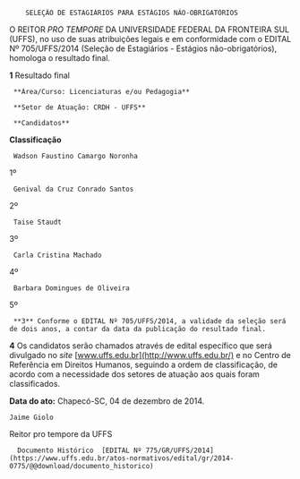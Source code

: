         SELEÇÃO DE ESTAGIÁRIOS PARA ESTÁGIOS NÃO-OBRIGATÓRIOS  

O REITOR *PRO TEMPORE* DA UNIVERSIDADE FEDERAL DA FRONTEIRA SUL (UFFS), no uso de suas atribuições legais e em conformidade com o EDITAL Nº 705/UFFS/2014 (Seleção de Estagiários - Estágios não-obrigatórios), homologa o resultado final.

 **1** Resultado final

     **Área/Curso: Licenciaturas e/ou Pedagogia**

     **Setor de Atuação: CRDH - UFFS**

     **Candidatos**

   **Classificação**

     Wadson Faustino Camargo Noronha

   1º 

     Genival da Cruz Conrado Santos

   2º 

     Taise Staudt

   3º 

     Carla Cristina Machado

   4º 

     Barbara Domingues de Oliveira 

   5º 

     **3** Conforme o EDITAL Nº 705/UFFS/2014, a validade da seleção será de dois anos, a contar da data da publicação do resultado final.

 **4** Os candidatos serão chamados através de edital específico que será divulgado no *site* [www.uffs.edu.br](http://www.uffs.edu.br/) e no Centro de Referência em Direitos Humanos, seguindo a ordem de classificação, de acordo com a necessidade dos setores de atuação aos quais foram classificados.

  

   **Data do ato:** Chapecó-SC, 04 de dezembro de 2014.   
 

    Jaime Giolo   
 Reitor pro tempore da UFFS 

      Documento Histórico  [EDITAL Nº 775/GR/UFFS/2014](https://www.uffs.edu.br/atos-normativos/edital/gr/2014-0775/@@download/documento_historico)     
      